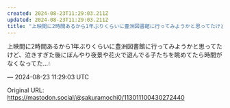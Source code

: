 ```yaml
---
created: 2024-08-23T11:29:03.211Z
updated: 2024-08-23T11:29:03.211Z
title: "上映間に2時間あるから1年ぶりくらいに豊洲図書館に行ってみようかと思ってたけど、泣きすぎた後にぼんやり夜景や花火で遊んでる子たちを眺めてたら時間がなくなってた…[...]"
---
```


<p>上映間に2時間あるから1年ぶりくらいに豊洲図書館に行ってみようかと思ってたけど、泣きすぎた後にぼんやり夜景や花火で遊んでる子たちを眺めてたら時間がなくなってた…💧</p>

&mdash; 2024-08-23 11:29:03 UTC

Original URL: https://mastodon.social/@sakuramochi0/113011100430272440
